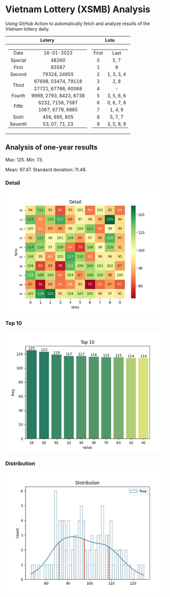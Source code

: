 # Vietnam Lottery (XSMB) Analysis

Using GitHub Action to automatically fetch and analyze results of the Vietnam lottery daily.

| Lotery      | Loto |
| :-----------: | :-----------: |
| <table><tr><td>Date</td><td>16-01-2023</td></tr><tr><td>Special</td><td>48260</td></tr><tr><td>First</td><td>83587</td></tr><tr><td>Second</td><td>79324, 24955</td></tr><tr><td rowspan="2">Third</td><td>97698, 03474, 79118</td></tr><tr><td>27721, 67766, 60068</td></tr><tr><td>Fourth</td><td>9999, 2793, 8423, 8738</td></tr><tr><td rowspan="2">Fifth</td><td>6232, 7156, 7587</td></tr><tr><td>1067, 6779, 6885</td></tr><tr><td>Sixth</td><td>456, 695, 805</td></tr><tr><td>Seventh</td><td>53, 07, 71, 23</td></tr></table> | <table><tr><td>First</td><td>Last</td></tr><tr><td>0</td><td>5, 7</td></tr><tr><td>1</td><td>8</td></tr><tr><td>2</td><td>1, 3, 3, 4</td></tr><tr><td>3</td><td>2, 8</td></tr><tr><td>4</td><td>-</td></tr><tr><td>5</td><td>3, 5, 6, 6</td></tr><tr><td>6</td><td>0, 6, 7, 8</td></tr><tr><td>7</td><td>1, 4, 9</td></tr><tr><td>8</td><td>5, 7, 7</td></tr><tr><td>9</td><td>3, 5, 8, 9</td></tr></table> |

<h2>Analysis of one-year results</h2>

Max: 125. Min: 73.

Mean: 97.47. Standard deviation: 11.48.

<h3>Detail</h3>

![Detail](images/heatmap.jpg)

<h3>Top 10</h3>

![Top 10](images/top-10.jpg)

<h3>Distribution</h3>

![Distribution](images/distribution.jpg)